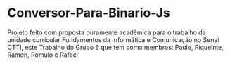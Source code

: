 # Conversor-Para-Binario-Js
Projeto feito com proposta puramente acadêmica para o trabalho da unidade curricular Fundamentos da Informática e Comunicação no Senai CTTI, este Trabalho do Grupo 6 que tem como membros: Paulo, Riquelme, Ramon, Romulo e Rafael
